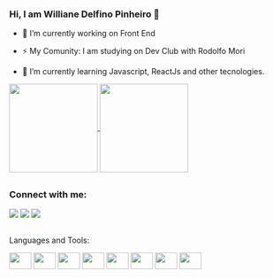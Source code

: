 ### Hi, I am Williane Delfino Pinheiro 👋
  
  - 🔭 I’m currently working on Front End
  
  - ⚡ My Comunity: I am studying on Dev Club with Rodolfo Mori
    
  - 🌱 I’m currently learning Javascript, ReactJs and other tecnologies.
  
<div>

<a href="https://github.com/willianepp/github-readme-stats">
<img align="center" height="160em" src="https://github-readme-stats.vercel.app/api?username=willianepp&show_icons=true&theme=radical" />
</a>
<a href="https://github.com/willianepp/convoychat">
<img align="center" height="160em" src="https://github-readme-stats.vercel.app/api/top-langs/?username=willianepp&layout=compact&theme=radical" />
</a>
  
</div>

##

### Connect with me:

<div>
  <a href=https://www.instagram.com/williane.pinheiro/ target=_blank><img src=https://img.shields.io/badge/Instagram-E4405F?style=for-the-badge&logo=instagram&logoColor=white target=_blank></a>
  <a href= https://www.linkedin.com/in/williane-pinheiro-918b9274/ target=_blank><img src=https://img.shields.io/badge/LinkedIn-0077B5?style=for-the-badge&logo=linkedin&logoColor=white target=_blank></a>
  <a href="mailto:willy.pinheiro.94@gmail.com?subject=Questions"><img src=https://img.shields.io/badge/Gmail-D14836?style=for-the-badge&logo=gmail&logoColor=white target=_blank></a>
  
</div>

##
Languages and Tools:

<div>
<img src="https://cdn.jsdelivr.net/gh/devicons/devicon/icons/html5/html5-original.svg"/ height=30 width=40>
<img src="https://cdn.jsdelivr.net/gh/devicons/devicon/icons/css3/css3-original.svg"/ height=30 width=40>
<img src="https://cdn.jsdelivr.net/gh/devicons/devicon/icons/javascript/javascript-original.svg" / height=30 width=40>
<img src="https://cdn.jsdelivr.net/gh/devicons/devicon/icons/react/react-original-wordmark.svg" / height=30 width=40>
<img src="https://cdn.jsdelivr.net/gh/devicons/devicon/icons/figma/figma-original.svg" / height=30 width=40>
<img src="https://cdn.jsdelivr.net/gh/devicons/devicon/icons/git/git-original.svg" / height=30 width=40>
<img src="https://cdn.jsdelivr.net/gh/devicons/devicon/icons/github/github-original.svg" / height=30 width=40>
<img src="https://cdn.jsdelivr.net/gh/devicons/devicon/icons/visualstudio/visualstudio-plain.svg" / height=30 width=40>
</div>



